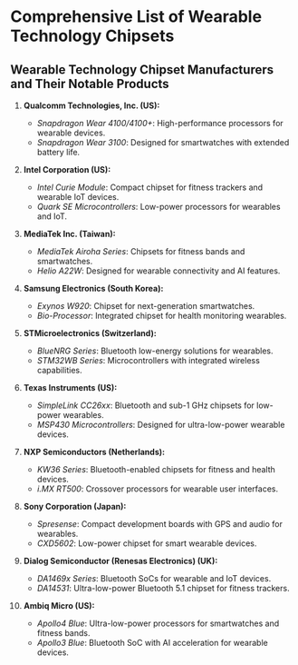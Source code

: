 # Comprehensive List of Wearable Technology Chipsets

## Wearable Technology Chipset Manufacturers and Their Notable Products

1. **Qualcomm Technologies, Inc. (US):**
   - *Snapdragon Wear 4100/4100+*: High-performance processors for wearable devices.
   - *Snapdragon Wear 3100*: Designed for smartwatches with extended battery life.

2. **Intel Corporation (US):**
   - *Intel Curie Module*: Compact chipset for fitness trackers and wearable IoT devices.
   - *Quark SE Microcontrollers*: Low-power processors for wearables and IoT.

3. **MediaTek Inc. (Taiwan):**
   - *MediaTek Airoha Series*: Chipsets for fitness bands and smartwatches.
   - *Helio A22W*: Designed for wearable connectivity and AI features.

4. **Samsung Electronics (South Korea):**
   - *Exynos W920*: Chipset for next-generation smartwatches.
   - *Bio-Processor*: Integrated chipset for health monitoring wearables.

5. **STMicroelectronics (Switzerland):**
   - *BlueNRG Series*: Bluetooth low-energy solutions for wearables.
   - *STM32WB Series*: Microcontrollers with integrated wireless capabilities.

6. **Texas Instruments (US):**
   - *SimpleLink CC26xx*: Bluetooth and sub-1 GHz chipsets for low-power wearables.
   - *MSP430 Microcontrollers*: Designed for ultra-low-power wearable devices.

7. **NXP Semiconductors (Netherlands):**
   - *KW36 Series*: Bluetooth-enabled chipsets for fitness and health devices.
   - *i.MX RT500*: Crossover processors for wearable user interfaces.

8. **Sony Corporation (Japan):**
   - *Spresense*: Compact development boards with GPS and audio for wearables.
   - *CXD5602*: Low-power chipset for smart wearable devices.

9. **Dialog Semiconductor (Renesas Electronics) (UK):**
   - *DA1469x Series*: Bluetooth SoCs for wearable and IoT devices.
   - *DA14531*: Ultra-low-power Bluetooth 5.1 chipset for fitness trackers.

10. **Ambiq Micro (US):**
    - *Apollo4 Blue*: Ultra-low-power processors for smartwatches and fitness bands.
    - *Apollo3 Blue*: Bluetooth SoC with AI acceleration for wearable devices.
